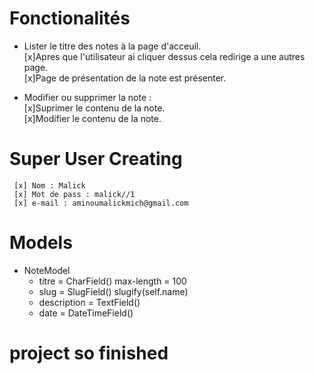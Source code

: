 # Fonctionalités

- Lister le titre des notes à la page d'acceuil.  
    [x]Apres que l'utilisateur ai cliquer dessus cela redirige a une autres page.  
    [x]Page de présentation de  la note est présenter.
   

- Modifier ou supprimer la note :  
    [x]Suprimer le contenu de la note.  
    [x]Modifier le contenu de la note.

# Super User Creating
     [x] Nom : Malick  
     [x] Mot de pass : malick//1  
     [x] e-mail : aminoumalickmich@gmail.com

# Models

- NoteModel
    - titre = CharField() max-length = 100
    - slug = SlugField() slugify(self.name)
    - description = TextField()
    - date = DateTimeField()

# project so finished
